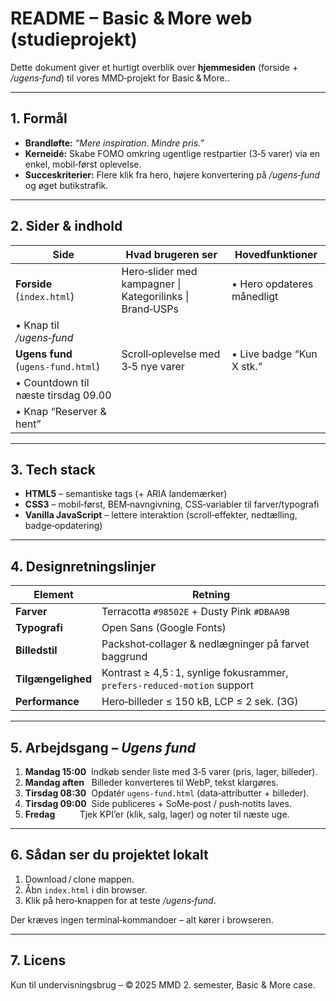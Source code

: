 # README – Basic & More web (studieprojekt)

Dette dokument giver et hurtigt overblik over **hjemmesiden** (forside + */ugens‑fund*) til vores MMD‑projekt for Basic & More..

---

## 1. Formål

* **Brandløfte:** *“Mere inspiration. Mindre pris.”*
* **Kerneidé:** Skabe FOMO omkring ugentlige restpartier (3‑5 varer) via en enkel, mobil‑først oplevelse.
* **Succeskriterier:** Flere klik fra hero, højere konvertering på */ugens‑fund* og øget butikstrafik.

---

## 2. Sider & indhold

| Side                                | Hvad brugeren ser                                        | Hovedfunktioner            |
| ----------------------------------- | -------------------------------------------------------- | -------------------------- |
| **Forside** (`index.html`)          | Hero‑slider med kampagner \| Kategorilinks \| Brand‑USPs | • Hero opdateres månedligt |
| • Knap til */ugens‑fund*            |                                                          |                            |
| **Ugens fund** (`ugens‑fund.html`)  | Scroll‑oplevelse med 3‑5 nye varer                       | • Live badge “Kun X stk.”  |
| • Countdown til næste tirsdag 09.00 |                                                          |                            |
| • Knap “Reserver & hent”            |                                                          |                            |

---

## 3. Tech stack

* **HTML5** – semantiske tags (+ ARIA landemærker)
* **CSS3** – mobil‑først, BEM‑navngivning, CSS‑variabler til farver/typografi
* **Vanilla JavaScript** – lettere interaktion (scroll‑effekter, nedtælling, badge‑opdatering)

---

## 4. Designretningslinjer

| Element            | Retning                                                                   |
| ------------------ | ------------------------------------------------------------------------- |
| **Farver**         | Terracotta `#98502E` + Dusty Pink `#DBAA9B`                               |
| **Typografi**      | Open Sans (Google Fonts)                                                  |
| **Billedstil**     | Packshot‑collager & nedlægninger på farvet baggrund                       |
| **Tilgængelighed** | Kontrast ≥ 4,5 : 1, synlige fokusrammer, `prefers‑reduced‑motion` support |
| **Performance**    | Hero‑billeder ≤ 150 kB, LCP ≤ 2 sek. (3G)                                 |

---

## 5. Arbejdsgang – *Ugens fund*

1. **Mandag 15:00**  Indkøb sender liste med 3‑5 varer (pris, lager, billeder).
2. **Mandag aften**   Billeder konverteres til WebP, tekst klargøres.
3. **Tirsdag 08:30**  Opdatér `ugens‑fund.html` (data‑attributter + billeder).
4. **Tirsdag 09:00**  Side publiceres + SoMe‑post / push‑notits laves.
5. **Fredag**          Tjek KPI’er (klik, salg, lager) og noter til næste uge.

---

## 6. Sådan ser du projektet lokalt

1. Download / clone mappen.
2. Åbn `index.html` i din browser.
3. Klik på hero‑knappen for at teste */ugens‑fund*.

Der kræves ingen terminal‑kommandoer – alt kører i browseren.

---

## 7. Licens

Kun til undervisningsbrug – © 2025 MMD 2. semester, Basic & More case.
